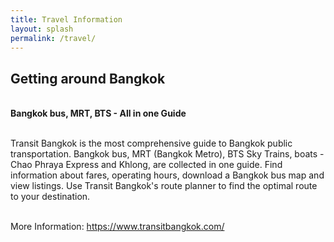 ```yaml
---
title: Travel Information
layout: splash
permalink: /travel/
---
```


<h2>Getting around Bangkok</h2><br>
<b>Bangkok bus, MRT, BTS - All in one Guide</b><br><br>
<p>Transit Bangkok is the most comprehensive guide to Bangkok public transportation. Bangkok bus, MRT (Bangkok Metro), BTS Sky Trains, boats - Chao Phraya Express 
and Khlong, are collected in one guide. Find information about fares, operating hours, download a Bangkok bus map and view listings. Use Transit Bangkok's route planner 
to find the optimal route to your destination.</p><br>
More Information: <a href="https://www.transitbangkok.com/" target="_blank">https://www.transitbangkok.com/</a><br>
 <br><br>